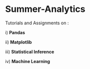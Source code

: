 # Summer-Analytics
Tutorials and Assignments on :

i)   **Pandas**

ii)  **Matplotlib**

iii) **Statistical Inference**

iv)  **Machine Learning**
